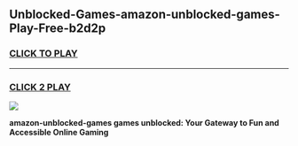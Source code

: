 
## Unblocked-Games-amazon-unblocked-games-Play-Free-b2d2p
<h3>
<a href="https://premium76.site?title=amazon-unblocked-games&ref=15A">CLICK TO PLAY</a></h3>
<hr>

<h3>
<a href="https://premium76.site?title=amazon-unblocked-games&ref=15A">CLICK 2 PLAY</a>
  
</h3>

<a href="https://premium76.site?title=amazon-unblocked-games&ref=15A"><img src="https://clearcache.store/games.png"></a>


**amazon-unblocked-games games unblocked: Your Gateway to Fun and Accessible Online Gaming**
